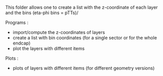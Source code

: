 This folder allows one to create a list with the z-coordinate of each layer and the bins (eta-phi bins = pTTs)/

Programs : 
  - import/compute the z-coordinates of layers
  - create a list with bin coordinates (for a single sector or for the whole endcap)
  - plot the layers with different items

Plots :
  - plots of layers with different items (for different geometry versions)

